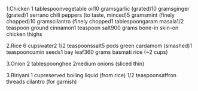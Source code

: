1.Chicken 
1 tablespoonvegetable oil10
 gramsgarlic (grated)10
  gramsginger (grated)1
  serrano chili peppers (to taste, minced)5
   gramsmint (finely chopped)10
    gramscilantro (finely chopped1
     tablespoongaram masala1/2 teaspoon
     ground cinnamon1 teaspoon
     salt900 grams
     bone-in skin-on chicken thighs


2.Rice
6 cupswater2 1/2
 teaspoonssalt5
 pods green cardamom (smashed)1 
 teaspooncumin seeds1
 bay leaf360 grams
 basmati rice (~2 cups)
 
 
 3.Onion
 2 tablespoonghee
 2medium onions (sliced thin)


3.Biriyani
1 cupreserved boiling liquid (from rice)
1/2 teaspoonsaffron threads
cilantro (for garnish)
